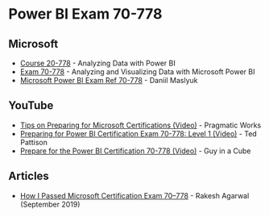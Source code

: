 # Power BI Exam 70-778

## Microsoft
  * [Course 20-778](https://www.microsoft.com/en-us/learning/course.aspx?cid=20778) - Analyzing Data with Power BI
  * [Exam 70-778](https://www.microsoft.com/en-us/learning/exam-70-778.aspx) - Analyzing and Visualizing Data with Microsoft Power BI
  * [Microsoft Power BI Exam Ref 70-778](https://amzn.to/2UIB1Tz) - Daniil Maslyuk
## YouTube
  * [Tips on Preparing for Microsoft Certifications (Video)](https://www.youtube.com/watch?v=Kf1IoZokm4g) - Pragmatic Works
  * [Preparing for Power BI Certification Exam 70-778: Level 1 (Video)](https://www.youtube.com/watch?v=CTgzCTFMNnk) - Ted Pattison
  * [Prepare for the Power BI Certification 70-778 (Video)](https://www.youtube.com/playlist?list=PLv2BtOtLblH1dQPV49Ni12olDcUoW-GEl) - Guy in a Cube
  
## Articles
* [How I Passed Microsoft Certification Exam 70–778](https://medium.com/@rakeshmcm/how-i-passed-microsoft-certification-exam-70-778-analyzing-and-visualizing-data-with-microsoft-cf79e4e9df6e) - Rakesh Agarwal (September 2019)
